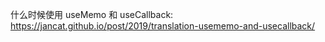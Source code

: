 
什么时候使用 useMemo 和 useCallback: 
https://jancat.github.io/post/2019/translation-usememo-and-usecallback/